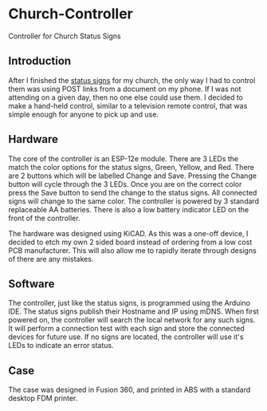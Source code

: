 # Church-Controller
Controller for Church Status Signs

## Introduction
After I finished the [status signs](https://github.com/RyanAbsher/Church-Sign/) for my church, the only way I had to control them was using POST links from a document on my phone.
If I was not attending on a given day, then no one else could use them.
I decided to make a hand-held control, similar to a television remote control, that was simple enough for anyone to pick up and use.

## Hardware
The core of the controller is an ESP-12e module. There are 3 LEDs the match the color options for the status signs, Green, Yellow, and Red.
There are 2 buttons which will be labelled Change and Save. Pressing the Change button will cycle through the 3 LEDs. Once you are on the correct color
press the Save button to send the change to the status signs. All connected signs will change to the same color.
The controller is powered by 3 standard replaceable AA batteries. There is also a low battery indicator LED on the front of the controller.

The hardware was designed using KiCAD. As this was a one-off device, I decided to etch my own 2 sided board instead of ordering from a low cost PCB manufacturer.
This will also allow me to rapidly iterate through designs of there are any mistakes.

## Software
The controller, just like the status signs, is programmed using the Arduino IDE. The status signs publish their Hostname and IP using mDNS. When first powered on, the controller
will search the local network for any such signs. It will perform a connection test with each sign and store the connected devices for future use. If no signs are located, the controller
will use it's LEDs to indicate an error status.

## Case
The case was designed in Fusion 360, and printed in ABS with a standard desktop FDM printer.
